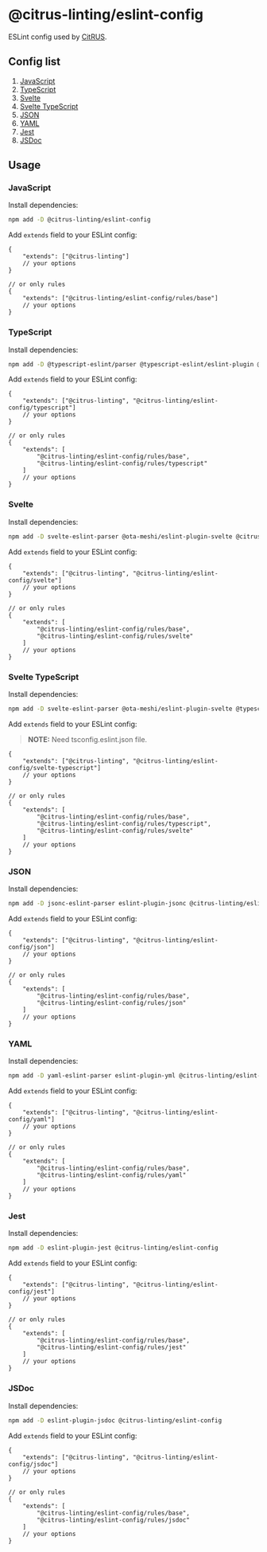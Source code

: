 # @citrus-linting/eslint-config

ESLint config used by [CitRUS](https://github.com/CitRUSprod).

## Config list

1. [JavaScript](#javascript)
2. [TypeScript](#typescript)
3. [Svelte](#svelte)
4. [Svelte TypeScript](#svelte-typescript)
5. [JSON](#json)
6. [YAML](#yaml)
7. [Jest](#jest)
8. [JSDoc](#jsdoc)

## Usage

### JavaScript

Install dependencies:

```sh
npm add -D @citrus-linting/eslint-config
```

Add `extends` field to your ESLint config:

```jsonc
{
    "extends": ["@citrus-linting"]
    // your options
}

// or only rules
{
    "extends": ["@citrus-linting/eslint-config/rules/base"]
    // your options
}
```

### TypeScript

Install dependencies:

```sh
npm add -D @typescript-eslint/parser @typescript-eslint/eslint-plugin @citrus-linting/eslint-config
```

Add `extends` field to your ESLint config:

```jsonc
{
    "extends": ["@citrus-linting", "@citrus-linting/eslint-config/typescript"]
    // your options
}

// or only rules
{
    "extends": [
        "@citrus-linting/eslint-config/rules/base",
        "@citrus-linting/eslint-config/rules/typescript"
    ]
    // your options
}
```

### Svelte

Install dependencies:

```sh
npm add -D svelte-eslint-parser @ota-meshi/eslint-plugin-svelte @citrus-linting/eslint-config
```

Add `extends` field to your ESLint config:

```jsonc
{
    "extends": ["@citrus-linting", "@citrus-linting/eslint-config/svelte"]
    // your options
}

// or only rules
{
    "extends": [
        "@citrus-linting/eslint-config/rules/base",
        "@citrus-linting/eslint-config/rules/svelte"
    ]
    // your options
}
```

### Svelte TypeScript

Install dependencies:

```sh
npm add -D svelte-eslint-parser @ota-meshi/eslint-plugin-svelte @typescript-eslint/parser @typescript-eslint/eslint-plugin @citrus-linting/eslint-config
```

Add `extends` field to your ESLint config:

> **NOTE:** Need tsconfig.eslint.json file.

```jsonc
{
    "extends": ["@citrus-linting", "@citrus-linting/eslint-config/svelte-typescript"]
    // your options
}

// or only rules
{
    "extends": [
        "@citrus-linting/eslint-config/rules/base",
        "@citrus-linting/eslint-config/rules/typescript",
        "@citrus-linting/eslint-config/rules/svelte"
    ]
    // your options
}
```

### JSON

Install dependencies:

```sh
npm add -D jsonc-eslint-parser eslint-plugin-jsonc @citrus-linting/eslint-config
```

Add `extends` field to your ESLint config:

```jsonc
{
    "extends": ["@citrus-linting", "@citrus-linting/eslint-config/json"]
    // your options
}

// or only rules
{
    "extends": [
        "@citrus-linting/eslint-config/rules/base",
        "@citrus-linting/eslint-config/rules/json"
    ]
    // your options
}
```

### YAML

Install dependencies:

```sh
npm add -D yaml-eslint-parser eslint-plugin-yml @citrus-linting/eslint-config
```

Add `extends` field to your ESLint config:

```jsonc
{
    "extends": ["@citrus-linting", "@citrus-linting/eslint-config/yaml"]
    // your options
}

// or only rules
{
    "extends": [
        "@citrus-linting/eslint-config/rules/base",
        "@citrus-linting/eslint-config/rules/yaml"
    ]
    // your options
}
```

### Jest

Install dependencies:

```sh
npm add -D eslint-plugin-jest @citrus-linting/eslint-config
```

Add `extends` field to your ESLint config:

```jsonc
{
    "extends": ["@citrus-linting", "@citrus-linting/eslint-config/jest"]
    // your options
}

// or only rules
{
    "extends": [
        "@citrus-linting/eslint-config/rules/base",
        "@citrus-linting/eslint-config/rules/jest"
    ]
    // your options
}
```

### JSDoc

Install dependencies:

```sh
npm add -D eslint-plugin-jsdoc @citrus-linting/eslint-config
```

Add `extends` field to your ESLint config:

```jsonc
{
    "extends": ["@citrus-linting", "@citrus-linting/eslint-config/jsdoc"]
    // your options
}

// or only rules
{
    "extends": [
        "@citrus-linting/eslint-config/rules/base",
        "@citrus-linting/eslint-config/rules/jsdoc"
    ]
    // your options
}
```
